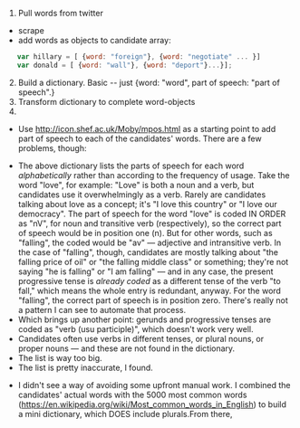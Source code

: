 1. Pull words from twitter
 - scrape
 - add words as objects to candidate array:
 ```javascript
    var hillary = [ {word: "foreign"}, {word: "negotiate" ... }]  
    var donald = [ {word: "wall"}, {word: "deport"}...}];
```
2. Build a dictionary. Basic -- just {word: "word", part of speech: "part of speech".}
3. Transform dictionary to complete word-objects
4.


 - Use http://icon.shef.ac.uk/Moby/mpos.html as a starting point to add part of speech to each of the candidates' words. There are a few problems, though:
  * The above dictionary lists the parts of speech for each word *alphabetically* rather than according to the frequency of usage. Take the word "love", for example: "Love" is both a noun and a verb, but candidates use it overwhelmingly as a verb. Rarely are candidates talking about love as a concept; it's "I love this country" or "I love our democracy". The part of speech for the word "love" is coded IN ORDER as "nV", for noun and transitive verb (respectively), so the correct part of speech would be in position one (n). But for other words, such as "falling", the coded would be "av" — adjective and intransitive verb. In the case of "falling", though, candidates are mostly talking about "the falling price of oil" or "the falling middle class" or something; they're not saying "he is falling" or "I am falling" — and in any case, the present progressive tense is *already coded* as a different tense of the verb "to fall," which means the whole entry is redundant, anyway. For the word "falling", the correct part of speech is in position zero. There's really not a pattern I can see to automate that process.
  * Which brings up another point: gerunds and progressive tenses are coded as "verb (usu participle)", which doesn't work very well.
  * Candidates often use verbs in different tenses, or plural nouns, or proper nouns — and these are not found in the dictionary.
  * The list is way too big.
  * The list is pretty inaccurate, I found.
- I didn't see a way of avoiding some upfront manual work. I combined the candidates' actual words with the 5000 most common words  (https://en.wikipedia.org/wiki/Most_common_words_in_English) to build a mini dictionary, which DOES include plurals.From there,
